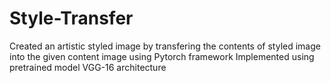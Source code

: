 # Style-Transfer
Created an artistic styled image by transfering the contents of styled image into the given content image using Pytorch framework
Implemented using pretrained model VGG-16 architecture
